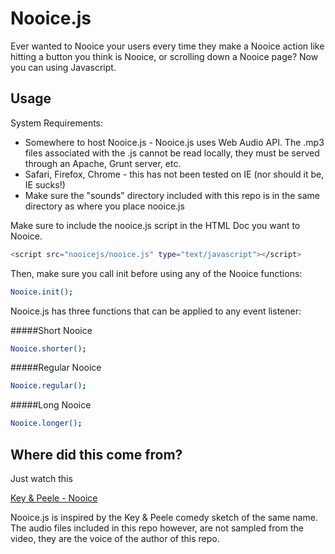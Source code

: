 Nooice.js
======

Ever wanted to Nooice your users every time they make a Nooice action like hitting a button you think is Nooice, or scrolling down a Nooice page? Now you can using Javascript. 

Usage
-----

System Requirements:
* Somewhere to host Nooice.js - Nooice.js uses Web Audio API. The .mp3 files associated with the .js cannot be read locally, they must be served through an Apache, Grunt server, etc.
* Safari, Firefox, Chrome - this has not been tested on IE (nor should it be, IE sucks!)
* Make sure the "sounds" directory included with this repo is in the same directory as where you place nooice.js

Make sure to include the nooice.js script in the HTML Doc you want to Nooice.

```sh
<script src="nooicejs/nooice.js" type="text/javascript"></script>
```

Then, make sure you call init before using any of the Nooice functions:
```sh
Nooice.init();
```
Nooice.js has three functions that can be applied to any event listener:

#####Short Nooice
```sh
Nooice.shorter();
```
#####Regular Nooice
```sh
Nooice.regular();
```
#####Long Nooice
```sh
Nooice.longer();
```

Where did this come from?
------

Just watch this

<a href="https://www.youtube.com/watch?v=rQnYi3z56RE" target="_blank">Key & Peele - Nooice</a>

Nooice.js is inspired by the Key & Peele comedy sketch of the same name. The audio files included in this repo however, are not sampled from the video, they are the voice of the author of this repo.
